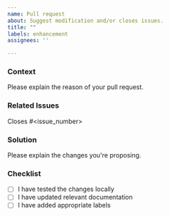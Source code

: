 ```yaml
---
name: Pull request
about: Suggest modification and/or closes issues.
title: ""
labels: enhancement
assignees: ''

---
```


### Context

Please explain the reason of your pull request.

### Related Issues

Closes #<issue_number>

### Solution

Please explain the changes you're proposing.

### Checklist

- [ ] I have tested the changes locally
- [ ] I have updated relevant documentation
- [ ] I have added appropriate labels
